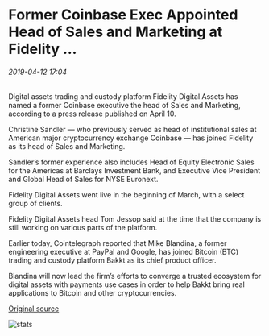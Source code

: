 # Former Coinbase Exec Appointed Head of Sales and Marketing at Fidelity ...

###### 2019-04-12 17:04

Digital assets trading and custody platform Fidelity Digital Assets has named a former Coinbase executive the head of Sales and Marketing, according to a press release published on April 10.

Christine Sandler — who previously served as head of institutional sales at American major cryptocurrency exchange Coinbase — has joined Fidelity as its head of Sales and Marketing.

Sandler’s former experience also includes Head of Equity Electronic Sales for the Americas at Barclays Investment Bank, and Executive Vice President and Global Head of Sales for NYSE Euronext.

Fidelity Digital Assets went live in the beginning of March, with a select group of clients.

Fidelity Digital Assets head Tom Jessop said at the time that the company is still working on various parts of the platform.

Earlier today, Cointelegraph reported that Mike Blandina, a former engineering executive at PayPal and Google, has joined Bitcoin (BTC) trading and custody platform Bakkt as its chief product officer.

Blandina will now lead the firm’s efforts to converge a trusted ecosystem for digital assets with payments use cases in order to help Bakkt bring real applications to Bitcoin and other cryptocurrencies.

[Original source](https://cointelegraph.com/news/former-coinbase-exec-appointed-head-of-sales-and-marketing-at-fidelity)

![stats](https://c.statcounter.com/11760860/0/a89fa40b/1/ "stats")